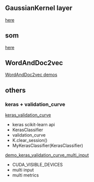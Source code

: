 ## GaussianKernel layer
[here](https://github.com/darecophoenixx/wordroid.sblo.jp/tree/master/demo/gkernel)

## som
[here](https://github.com/darecophoenixx/wordroid.sblo.jp/tree/master/demo/som)

## WordAndDoc2vec
[WordAndDoc2vec demos](https://github.com/darecophoenixx/wordroid.sblo.jp/wiki/WordAndDoc2vec-demos)

## others
### keras + validation_curve
[keras_validation_curve](https://github.com/darecophoenixx/wordroid.sblo.jp/blob/master/demo/keras_validation_curve.ipynb)
* keras scikit-learn api
* KerasClassifier
* validation_curve
* K.clear_session()
* MyKerasClassifier(KerasClassifier)

[demo_keras_validation_curve_multi_input](https://github.com/darecophoenixx/wordroid.sblo.jp/blob/master/demo/demo_keras_validation_curve_multi_input.ipynb)
* CUDA_VISIBLE_DEVICES
* multi input
* multi metrics
